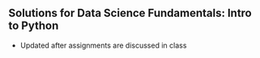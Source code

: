 ## Solutions for Data Science Fundamentals: Intro to Python
- Updated after assignments are discussed in class 
